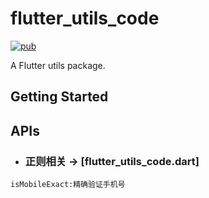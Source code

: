 # flutter_utils_code
[![pub][pubSvg]][pub] 

A Flutter utils package.

## Getting Started

## APIs
* ### 正则相关 -> [flutter_utils_code.dart]
```
isMobileExact:精确验证手机号
```


[pubSvg]: https://img.shields.io/badge/pub-0.0.1-brightgreen
[pub]: https://github.com/panzhoutao/flutter_utils_code

[flutter_utils.dart]: https://github.com/panzhoutao/flutter_utils/blob/master/lib/flutter_utils_code.dart